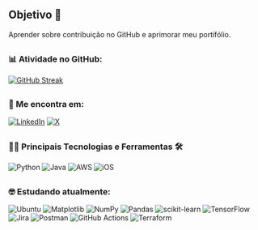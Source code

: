 
## Objetivo 🎯
Aprender sobre contribuição no GitHub e aprimorar meu portifólio.

##
### 📊 Atividade no GitHub:
[![GitHub Streak](https://streak-stats.demolab.com/?user=andradec&theme=bear&background=000&border=30A3DC&dates=FFF)](https://git.io/streak-stats)

##
### 🎉 Me encontra em:
[![LinkedIn](https://img.shields.io/badge/LinkedIn-0077B5?style=for-the-badge&logo=linkedin&logoColor=white)](https://www.linkedin.com/in/caiandr/)
[![X](https://img.shields.io/badge/X-%23000000.svg?style=for-the-badge&logo=X&logoColor=white)](https://twitter.com/CaioGago)

##
### 👨‍💻 Principais Tecnologias e Ferramentas 🛠
![Python](https://img.shields.io/badge/python-3670A0?style=for-the-badge&logo=python&logoColor=ffdd54) 
![Java](https://img.shields.io/badge/java-%23ED8B00.svg?style=for-the-badge&logo=openjdk&logoColor=white)
![AWS](https://img.shields.io/badge/AWS-000.svg?style=for-the-badge&logo=amazon-aws&logoColor=white)
![iOS](https://img.shields.io/badge/iOS-000000?style=for-the-badge&logo=ios&logoColor=white)


##
### 🤓 Estudando atualmente:
![Ubuntu](https://img.shields.io/badge/Ubuntu-35495E?style=for-the-badge&logo=ubuntu&logoColor=2CA5E0) 
![Matplotlib](https://img.shields.io/badge/Matplotlib-%23ffffff.svg?style=for-the-badge&logo=Matplotlib&logoColor=black)
![NumPy](https://img.shields.io/badge/numpy-%23013243.svg?style=for-the-badge&logo=numpy&logoColor=white)
![Pandas](https://img.shields.io/badge/pandas-%23150458.svg?style=for-the-badge&logo=pandas&logoColor=white)
![scikit-learn](https://img.shields.io/badge/scikit--learn-%23F7931E.svg?style=for-the-badge&logo=scikit-learn&logoColor=white)
![TensorFlow](https://img.shields.io/badge/TensorFlow-%23FF6F00.svg?style=for-the-badge&logo=TensorFlow&logoColor=white)
![Jira](https://img.shields.io/badge/jira-%230A0FFF.svg?style=for-the-badge&logo=jira&logoColor=white)
![Postman](https://img.shields.io/badge/Postman-FF6C37?style=for-the-badge&logo=postman&logoColor=white)
![GitHub Actions](https://img.shields.io/badge/github%20actions-%232671E5.svg?style=for-the-badge&logo=githubactions&logoColor=white)
![Terraform](https://img.shields.io/badge/terraform-%235835CC.svg?style=for-the-badge&logo=terraform&logoColor=white)
